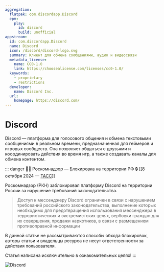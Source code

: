 ```yaml
---
aggregation:
  flatpak: com.discordapp.Discord
  epm:
    play:
      id: discord
      build: unofficial
appstream:
  id: com.discordapp.Discord
  name: Discord
  icon: /discord/discord-logo.svg
  summary: Клиент для обмена сообщениями, аудио и видеосвязи
  metadata_license:
    name: CC0-1.0
    link: https://choosealicense.com/licenses/cc0-1.0/
  keywords:
    - proprietary
    - restrictions
  developer:
    name: Discord Inc.
  url:
    homepage: https://discord.com/
---
```


# Discord

Discord — платформа для голосового общения и обмена текстовыми сообщениями в реальном времени, предназначенная для геймеров и игровых сообществ. Она позволяет общаться с друзьями и координировать действия во время игр, а также создавать каналы для обмена контентом.

::: danger :policeman: Роскомнадзор — Блокировка на территории РФ :lock:
[[8 октября 2024 — [ТАСС](https://tass.ru/ekonomika/22073811)]]

Роскомнадзор (РКН) заблокировал платформу Discord на территории России за нарушение требований законодательства.
>Доступ к мессенджеру Discord ограничен в связи с нарушением требований российского законодательства, выполнение которых необходимо для предотвращения использования мессенджера в террористических и экстремистских целях, вербовки граждан для их совершения, продажи наркотиков, в связи с размещением противоправной информации

В данной статье не рассматриваются способы обхода блокировок, авторы статьи и владельцы ресурса не несут ответственности за действия пользователя.

Статья написана исключительно в ознакомительных целях!
:::


![Discord](/discord/discord-1.png)

<!--@include: @ru/apps/.parts/install/content-flatpak.md-->
<!--@include: @ru/apps/.parts/install/content-epm-play.md-->
